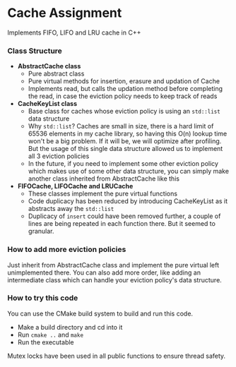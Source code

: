 # Cache Assignment
Implements FIFO, LIFO and LRU cache in C++
### Class Structure
- **AbstractCache class**
    - Pure abstract class
    - Pure virtual methods for insertion, erasure and updation of Cache
    - Implements read, but calls the updation method before completing the read, in case the eviction policy needs to keep track of reads
- **CacheKeyList class**
    - Base class for caches whose eviction policy is using an `std::list` data structure
    - Why `std::list`? Caches are small in size, there is a hard limit of 65536 elements in my cache library, so having this O(n) lookup time won't be a big problem. If it will be, we will optimize after profiling. But the usage of this single data structure allowed us to implement all 3 eviction policies
    - In the future, if you need to implement some other eviction policy which makes use of some other data structure, you can simply make another class inherited from AbstractCache like this
- **FIFOCache, LIFOCache and LRUCache**
    - These classes implement the pure virtual functions
    - Code duplicacy has been reduced by introducing CacheKeyList as it abstracts away the `std::list`
    - Duplicacy of `insert` could have been removed further, a couple of lines are being repeated in each function there. But it seemed to granular.
### How to add more eviction policies
Just inherit from AbstractCache class and implement the pure virtual left unimplemented there. You can also add more order, like adding an intermediate class which can handle your eviction policy's data structure. 
### How to try this code
You can use the CMake build system to build and run this code.
- Make a build directory and cd into it
- Run `cmake ..` and `make`
- Run the executable

Mutex locks have been used in all public functions to ensure thread safety.